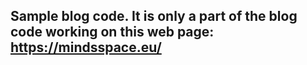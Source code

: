 ## Sample blog code. It is only a part of the blog code working on this web page: https://mindsspace.eu/ ##
